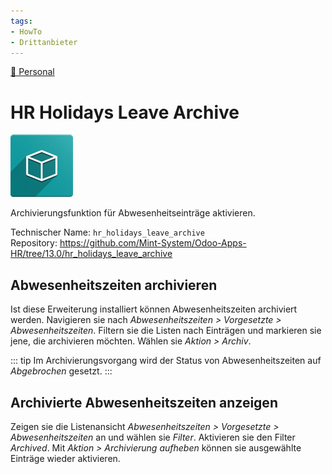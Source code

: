 ```yaml
---
tags:
- HowTo
- Drittanbieter
---
```

[🔗 Personal](Personal.md)
# HR Holidays Leave Archive
![icon_oms_box](assets/icon_oms_box.png)

Archivierungsfunktion für Abwesenheitseinträge aktivieren.

Technischer Name: `hr_holidays_leave_archive`\
Repository: <https://github.com/Mint-System/Odoo-Apps-HR/tree/13.0/hr_holidays_leave_archive>

## Abwesenheitszeiten archivieren

Ist diese Erweiterung installiert können Abwesenheitszeiten archiviert werden. Navigieren sie nach *Abwesenheitszeiten > Vorgesetzte > Abwesenheitszeiten*. Filtern sie die Listen nach Einträgen und markieren sie jene, die archivieren möchten. Wählen sie *Aktion > Archiv*.

::: tip
Im Archivierungsvorgang wird der Status von Abwesenheitszeiten auf *Abgebrochen* gesetzt.
:::

## Archivierte Abwesenheitszeiten anzeigen

Zeigen sie die Listenansicht *Abwesenheitszeiten > Vorgesetzte > Abwesenheitszeiten* an und wählen sie *Filter*. Aktivieren sie den Filter *Archived*. Mit *Aktion > Archivierung aufheben* können sie ausgewählte Einträge wieder aktivieren.
